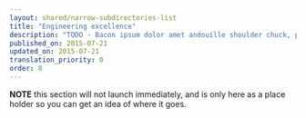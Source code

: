 ```yaml
---
layout: shared/narrow-subdirectories-list
title: "Engineering excellence"
description: "TODO - Bacon ipsum dolor amet andouille shoulder chuck, prosciutto ball tip doner tail turkey. Alcatra chicken pork, turducken boudin beef ribs cupim pork loin biltong filet mignon strip steak. Landjaeger brisket chuck pork loin venison fatback biltong leberkas meatball, frankfurter andouille ground round sirloin porchetta. Turducken ribeye porchetta chuck strip steak leberkas sausage flank sirloin tail swine bacon pig ham hock."
published_on: 2015-07-21
updated_on: 2015-07-21
translation_priority: 0
order: 8
---
```



<b>NOTE</b> this section will not launch immediately, and is only here as 
a place holder so you can get an idea of where it goes.
